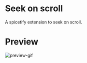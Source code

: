 # Seek on scroll

A spicetify extension to seek on scroll.

# Preview

![preview-gif](https://github.com/iamxyntho/seekonscroll/blob/main/preview/preview.gif)
